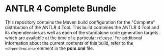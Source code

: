 # ANTLR 4 Complete Bundle

This repository contains the Maven build configuration for the "Complete"
distribution of the ANTLR 4 Tool. This build combines the ANTLR 4 Tool and its
dependencies as well as each of the standalone code generation targets which
are available at the time of a particular release. For additional information
about the current contents of this build, refer to the `<dependencies>` element
in the **pom.xml** file.
